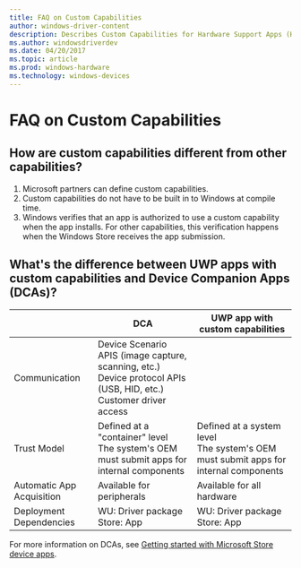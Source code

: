 ```yaml
---
title: FAQ on Custom Capabilities
author: windows-driver-content
description: Describes Custom Capabilities for Hardware Support Apps (HSA) and how they differ from other capabilities.
ms.author: windowsdriverdev
ms.date: 04/20/2017
ms.topic: article
ms.prod: windows-hardware
ms.technology: windows-devices
---
```


# FAQ on Custom Capabilities

## How are custom capabilities different from other capabilities?

1. Microsoft partners can define custom capabilities.
2. Custom capabilities do not have to be built in to Windows at compile time.
3. Windows verifies that an app is authorized to use a custom capability when the app installs.  For other capabilities, this verification happens when the Windows Store receives the app submission.

## What's the difference between UWP apps with custom capabilities and Device Companion Apps (DCAs)?

|                           | **DCA**                                                  | **UWP app with custom capabilities**|
|---------------------------|----------------------------------------------------------|-------------------------------------|
|Communication|Device Scenario APIS (image capture, scanning, etc.)<br>Device protocol APIs (USB, HID, etc.)<br>Customer driver access|                                                                              
|Trust Model|Defined at a "container" level<br>The system's OEM must submit apps for internal components|Defined at a system level<br>The system's OEM must submit apps for internal components|
|Automatic App Acquisition  |Available for peripherals                                  |Available for all hardware          |
|Deployment Dependencies    |WU: Driver package<br>Store: App|WU: Driver package<br>Store: App                  |
                                                                                                                                                                                                    
For more information on DCAs, see [Getting started with Microsoft Store device apps](https://msdn.microsoft.com/windows/hardware/drivers/devapps/getting-started).

